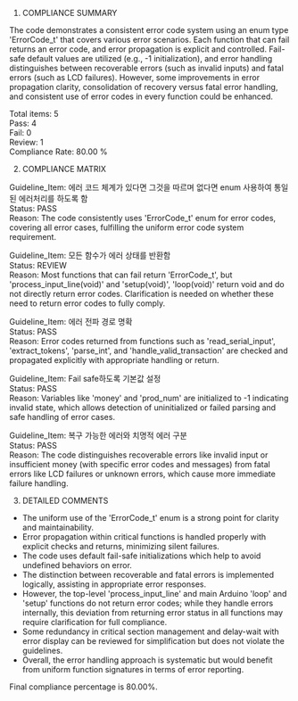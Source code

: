 1) COMPLIANCE SUMMARY

The code demonstrates a consistent error code system using an enum type 'ErrorCode_t' that covers various error scenarios. Each function that can fail returns an error code, and error propagation is explicit and controlled. Fail-safe default values are utilized (e.g., -1 initialization), and error handling distinguishes between recoverable errors (such as invalid inputs) and fatal errors (such as LCD failures). However, some improvements in error propagation clarity, consolidation of recovery versus fatal error handling, and consistent use of error codes in every function could be enhanced.

Total items: 5  
Pass: 4  
Fail: 0  
Review: 1  
Compliance Rate: 80.00 %

2) COMPLIANCE MATRIX

Guideline_Item: 에러 코드 체계가 있다면 그것을 따르며 없다면 enum 사용하여 통일된 에러처리를 하도록 함  
Status: PASS  
Reason: The code consistently uses 'ErrorCode_t' enum for error codes, covering all error cases, fulfilling the uniform error code system requirement.

Guideline_Item: 모든 함수가 에러 상태를 반환함  
Status: REVIEW  
Reason: Most functions that can fail return 'ErrorCode_t', but 'process_input_line(void)' and 'setup(void)', 'loop(void)' return void and do not directly return error codes. Clarification is needed on whether these need to return error codes to fully comply.

Guideline_Item: 에러 전파 경로 명확  
Status: PASS  
Reason: Error codes returned from functions such as 'read_serial_input', 'extract_tokens', 'parse_int', and 'handle_valid_transaction' are checked and propagated explicitly with appropriate handling or return.

Guideline_Item: Fail safe하도록 기본값 설정  
Status: PASS  
Reason: Variables like 'money' and 'prod_num' are initialized to -1 indicating invalid state, which allows detection of uninitialized or failed parsing and safe handling of error cases.

Guideline_Item: 복구 가능한 에러와 치명적 에러 구분  
Status: PASS  
Reason: The code distinguishes recoverable errors like invalid input or insufficient money (with specific error codes and messages) from fatal errors like LCD failures or unknown errors, which cause more immediate failure handling.

3) DETAILED COMMENTS

- The uniform use of the 'ErrorCode_t' enum is a strong point for clarity and maintainability.  
- Error propagation within critical functions is handled properly with explicit checks and returns, minimizing silent failures.  
- The code uses default fail-safe initializations which help to avoid undefined behaviors on error.  
- The distinction between recoverable and fatal errors is implemented logically, assisting in appropriate error responses.  
- However, the top-level 'process_input_line' and main Arduino 'loop' and 'setup' functions do not return error codes; while they handle errors internally, this deviation from returning error status in all functions may require clarification for full compliance.  
- Some redundancy in critical section management and delay-wait with error display can be reviewed for simplification but does not violate the guidelines.  
- Overall, the error handling approach is systematic but would benefit from uniform function signatures in terms of error reporting.

Final compliance percentage is 80.00%.